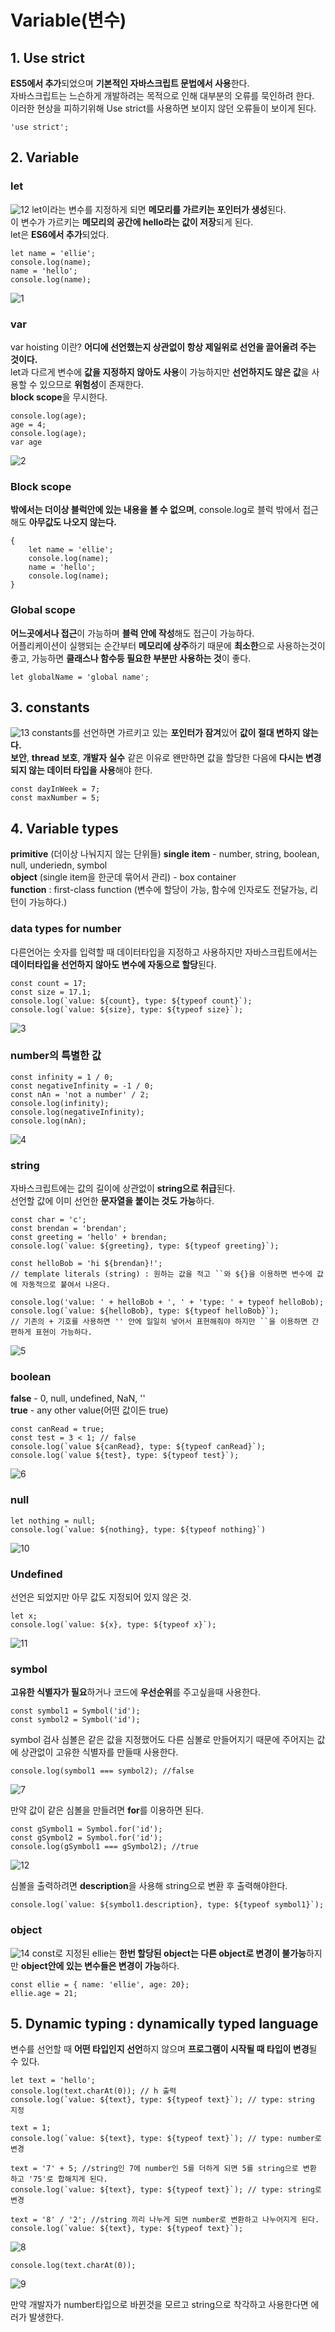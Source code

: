 # Variable(변수)

## 1. Use strict
**ES5에서 추가**되었으며 **기본적인 자바스크립트 문법에서 사용**한다.  
자바스크립트는 느슨하게 개발하려는 목적으로 인해 대부분의 오류를 묵인하려 한다.  
이러한 현상을 피하기위해 Use strict를 사용하면 보이지 않던 오류들이 보이게 된다.  
```
'use strict';
```

## 2. Variable
### let
![12](https://user-images.githubusercontent.com/73509513/155650406-a05ea9ad-2274-46f6-89c8-d5231aa4708b.png)
let이라는 변수를 지정하게 되면 **메모리를 가르키는 포인터가 생성**된다.  
이 변수가 가르키는 **메모리의 공간에 hello라는 값이 저장**되게 된다.  
let은 **ES6에서 추가**되었다.
```
let name = 'ellie';
console.log(name);
name = 'hello';
console.log(name);
```
![1](https://user-images.githubusercontent.com/73509513/155651299-049d8bb7-c09c-4b09-aad0-18455697fe30.png)

### var
var hoisting 이란? **어디에 선언했는지 상관없이 항상 제일위로 선언을 끌어올려 주는 것이다.**  
let과 다르게 변수에 **값을 지정하지 않아도 사용**이 가능하지만 **선언하지도 않은 값**을 사용할 수 있으므로 **위험성**이 존재한다.  
**block scope**을 무시한다.
```
console.log(age);
age = 4;
console.log(age);
var age
```
![2](https://user-images.githubusercontent.com/73509513/155652227-1ff26d04-5aab-436d-902c-ce32bf78a7f5.png)

### Block scope
**밖에서는 더이상 블럭안에 있는 내용을 볼 수 없으며**, console.log로 블럭 밖에서 접근해도 **아무값도 나오지 않는다.**
```
{
    let name = 'ellie';
    console.log(name);
    name = 'hello';
    console.log(name);
}
```

### Global scope
**어느곳에서나 접근**이 가능하며 **블럭 안에 작성**해도 접근이 가능하다.  
어플리케이션이 실행되는 순간부터 **메모리에 상주**하기 때문에 **최소한**으로 사용하는것이 좋고, 가능하면 **클래스나 함수등 필요한 부분만 사용하는 것**이 좋다.  
```
let globalName = 'global name';  
```

## 3. constants
![13](https://user-images.githubusercontent.com/73509513/155650407-e86909a3-277f-4d72-97f9-3a4ec162935b.png)
constants를 선언하면 가르키고 있는 **포인터가 잠겨**있어 **값이 절대 변하지 않는다.**  
**보안**, **thread 보호**, **개발자 실수** 같은 이유로 왠만하면 값을 할당한 다음에 **다시는 변경되지 않는 데이터 타입을 사용**해야 한다.  
```
const dayInWeek = 7;
const maxNumber = 5;
```

## 4. Variable types
**primitive** (더이상 나눠지지 않는 단위들) **single item** - number, string, boolean, null, underiedn, symbol  
**object** (single item을 한군데 묶어서 관리) - box container  
**function** : first-class function (변수에 할당이 가능, 함수에 인자로도 전달가능, 리턴이 가능하다.)  

### data types for number
다른언어는 숫자를 입력할 때 데이터타입을 지정하고 사용하지만 자바스크립트에서는 **데이터타입을 선언하지 않아도 변수에 자동으로 할당**된다.  
```
const count = 17;
const size = 17.1;
console.log(`value: ${count}, type: ${typeof count}`);
console.log(`value: ${size}, type: ${typeof size}`);
```
![3](https://user-images.githubusercontent.com/73509513/155651371-09e55929-ef0d-4fe1-8c0d-8010c6e3cb9b.png)


### number의 특별한 값  
```
const infinity = 1 / 0;
const negativeInfinity = -1 / 0;
const nAn = 'not a number' / 2;
console.log(infinity);
console.log(negativeInfinity);
console.log(nAn);
```
![4](https://user-images.githubusercontent.com/73509513/155651403-2a2823aa-d08a-4d32-8894-59386a85f73c.png)

### string
자바스크립트에는 값의 길이에 상관없이 **string으로 취급**된다.  
선언할 값에 이미 선언한 **문자열을 붙이는 것도 가능**하다.  
```
const char = 'c';
const brendan = 'brendan';
const greeting = 'hello' + brendan;
console.log(`value: ${greeting}, type: ${typeof greeting}`);

const helloBob = 'hi ${brendan}!'; 
// template literals (string) : 원하는 값을 적고 ``와 ${}을 이용하면 변수에 값에 자동적으로 붙여서 나온다.

console.log('value: ' + helloBob + ', ' + 'type: ' + typeof helloBob);
console.log(`value: ${helloBob}, type: ${typeof helloBob}`);
// 기존의 + 기호를 사용하면 '' 안에 일일히 넣어서 표현해줘야 하지만 ``을 이용하면 간편하게 표현이 가능하다.
```
![5](https://user-images.githubusercontent.com/73509513/155651718-e87d355c-1664-44c1-8b38-4789207d29d9.png)

### boolean
**false** - 0, null, undefined, NaN, ''  
**true** - any other value(어떤 값이든 true)  
```
const canRead = true;
const test = 3 < 1; // false
console.log(`value ${canRead}, type: ${typeof canRead}`);
console.log(`value ${test}, type: ${typeof test}`);
```
![6](https://user-images.githubusercontent.com/73509513/155651909-11d024f3-bfb1-47ed-8d26-a1037338abb7.png)

### null
```
let nothing = null;
console.log(`value: ${nothing}, type: ${typeof nothing}`)
```
![10](https://user-images.githubusercontent.com/73509513/155651922-a7fc9d23-2f4a-4f47-a533-d3a09fad07f9.png)

### Undefined
선언은 되었지만 아무 값도 지정되어 있지 않은 것.  
```
let x;
console.log(`value: ${x}, type: ${typeof x}`);
```
![11](https://user-images.githubusercontent.com/73509513/155651944-fd2c040b-8691-4d52-860e-6bd8a180f072.png)

### symbol
**고유한 식별자가 필요**하거나 코드에 **우선순위**를 주고싶을때 사용한다.  
```
const symbol1 = Symbol('id');
const symbol2 = Symbol('id');
```

symbol 검사
심볼은 같은 값을 지정했어도 다른 심볼로 만들어지기 때문에 주어지는 값에 상관없이 고유한 식별자를 만들때 사용한다.  
```
console.log(symbol1 === symbol2); //false
```
![7](https://user-images.githubusercontent.com/73509513/155652069-54d4ef40-2b3a-461a-9a25-2540221929a7.png)

만약 값이 같은 심볼을 만들려면 **for**를 이용하면 된다.  
```
const gSymbol1 = Symbol.for('id');
const gSymbol2 = Symbol.for('id');
console.log(gSymbol1 === gSymbol2); //true
```
![12](https://user-images.githubusercontent.com/73509513/155652084-01befddd-05a3-4f19-a003-3c00ff3b014b.png)

심볼을 출력하려면 **description**을 사용해 string으로 변환 후 출력해야한다.  
```
console.log(`value: ${symbol1.description}, type: ${typeof symbol1}`);
```

### object
![14](https://user-images.githubusercontent.com/73509513/155650408-78702460-9a61-4840-b062-59b50a46389a.png)
const로 지정된 ellie는 **한번 할당된 object는 다른 object로 변경이 불가능**하지만
**object안에 있는 변수들은 변경이 가능**하다.
```
const ellie = { name: 'ellie', age: 20};
ellie.age = 21;
```

## 5. Dynamic typing : dynamically typed language
변수를 선언할 때 **어떤 타입인지 선언**하지 않으며 **프로그램이 시작될 때 타입이 변경**될 수 있다.  
```
let text = 'hello';
console.log(text.charAt(0)); // h 출력
console.log(`value: ${text}, type: ${typeof text}`); // type: string 지정

text = 1;
console.log(`value: ${text}, type: ${typeof text}`); // type: number로 변경

text = '7' + 5; //string인 7에 number인 5를 더하게 되면 5를 string으로 변환 하고 '75'로 합해지게 된다.
console.log(`value: ${text}, type: ${typeof text}`); // type: string로 변경

text = '8' / '2'; //string 끼리 나누게 되면 number로 변환하고 나누어지게 된다.
console.log(`value: ${text}, type: ${typeof text}`);
```
![8](https://user-images.githubusercontent.com/73509513/155652099-fca8f3e1-d4e4-42fc-b991-2de3f4667342.png)

```
console.log(text.charAt(0));
```
![9](https://user-images.githubusercontent.com/73509513/155652112-bc206f75-4b77-4b8f-9413-313025d6a198.png)

만약 개발자가 number타입으로 바뀐것을 모르고 string으로 착각하고 사용한다면 에러가 발생한다.
